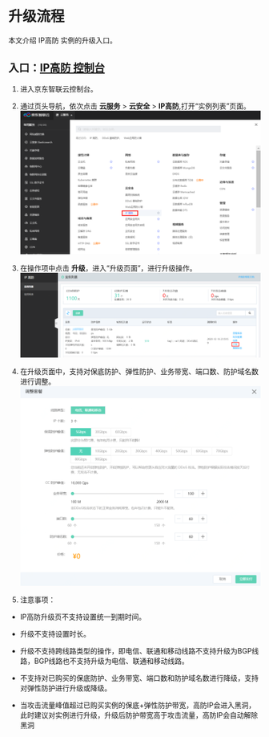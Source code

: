 # 升级流程

本文介绍 IP高防 实例的升级入口。


## 入口：[IP高防 控制台](https://ip-anti-console.jdcloud.com/instancelist)

1. 进入京东智联云控制台。

2. 通过页头导航，依次点击 **云服务** >  **云安全** >  **IP高防**,打开“实例列表”页面。
![](../../../../image/Advanced%20Anti-DDoS/price05.png)

3. 在操作项中点击 **升级**，进入“升级页面”，进行升级操作。
![](../../../../image/Advanced%20Anti-DDoS/Upgrade01.PNG)

4. 在升级页面中，支持对保底防护、弹性防护、业务带宽、端口数、防护域名数进行调整。
![](../../../../image/Advanced%20Anti-DDoS/Upgrade02.PNG)

5. 注意事项：

- IP高防升级页不支持设置统一到期时间。

- 升级不支持设置时长。

- 升级不支持跨线路类型的操作，即电信、联通和移动线路不支持升级为BGP线路，BGP线路也不支持升级为电信、联通和移动线路。

- 不支持对已购买的保底防护、业务带宽、端口数和防护域名数进行降级，支持对弹性防护进行升级或降级。

- 当攻击流量峰值超过已购买实例的保底+弹性防护带宽，高防IP会进入黑洞，此时建议对实例进行升级，升级后防护带宽高于攻击流量，高防IP会自动解除黑洞
